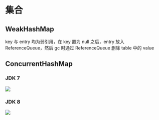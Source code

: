 # 集合
## WeakHashMap
key 与 entry 均为弱引用，在 key 置为 null 之后，entry 放入 ReferenceQueue，然后 gc 时通过 ReferenceQueue 删除 table 中的 value

## ConcurrentHashMap
### JDK 7
![](http://osbdeld5c.bkt.clouddn.com/18-3-31/15470637.jpg)

### JDK 8
![](http://osbdeld5c.bkt.clouddn.com/18-3-31/82473966.jpg)